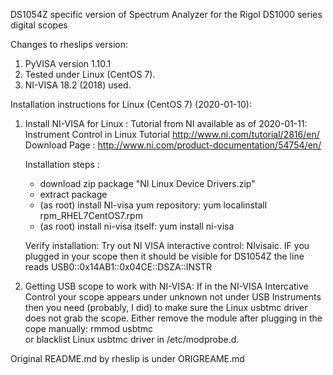 DS1054Z specific version of Spectrum Analyzer for the Rigol DS1000 series digital scopes

Changes to rheslips version: 

1. PyVISA version 1.10.1
2. Tested under Linux (CentOS 7).
3. NI-VISA 18.2 (2018) used.

Installation instructions for Linux (CentOS 7) (2020-01-10):

1. Install NI-VISA for Linux : 
    Tutorial from NI available as of 2020-01-11:
        Instrument Control in Linux Tutorial http://www.ni.com/tutorial/2816/en/
    Download Page : http://www.ni.com/product-documentation/54754/en/    
    
    Installation steps :
      - download zip package "NI Linux Device Drivers.zip"
      - extract package
      - (as root) install NI-visa yum repository: yum localinstall rpm_RHEL7CentOS7.rpm
      - (as root) install ni-visa itself: yum install ni-visa
    
    Verify installation:
     Try out NI VISA interactive control: NIvisaic. IF you plugged in your scope then it should be visible 
     for DS1054Z the line reads 
      USB0::0x14AB1::0x04CE::DSZA<serialnumberhere>::INSTR
         

2. Getting USB scope to work with NI-VISA:
     If in the NI-VISA Intercative Control your scope appears under unknown not under USB Instruments 
     then you need (probably, I did) to make sure the Linux usbtmc driver does not grab the scope. 
     Either remove the module after plugging in the cope manually: rmmod usbtmc  
     or blacklist Linux usbtmc driver in /etc/modprobe.d.       
         
     
    
    
       
Original README.md by rheslip is under ORIGREAME.md

